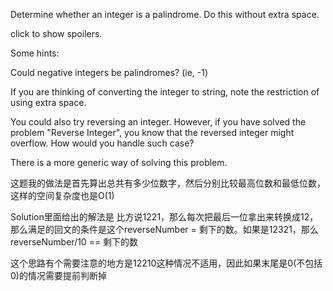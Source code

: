 Determine whether an integer is a palindrome. Do this without extra space.

click to show spoilers.

Some hints:

Could negative integers be palindromes? (ie, -1)

If you are thinking of converting the integer to string, note the restriction of using extra space.

You could also try reversing an integer. However, if you have solved the problem "Reverse Integer", you know that the reversed integer might overflow. How would you handle such case?

There is a more generic way of solving this problem.

这题我的做法是首先算出总共有多少位数字，然后分别比较最高位数和最低位数，这样的空间复杂度也是O(1)

Solution里面给出的解法是 比方说1221，那么每次把最后一位拿出来转换成12，那么满足的回文的条件是这个reverseNumber = 剩下的数。如果是12321，那么reverseNumber/10 == 剩下的数

这个思路有个需要注意的地方是12210这种情况不适用，因此如果末尾是0(不包括0)的情况需要提前判断掉
